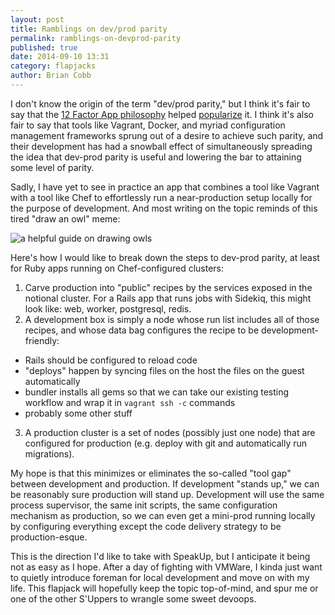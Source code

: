 ```yaml
---
layout: post
title: Ramblings on dev/prod parity
permalink: ramblings-on-devprod-parity
published: true
date: 2014-09-10 13:31
category: flapjacks
author: Brian Cobb
---
```


I don't know the origin of the term "dev/prod parity," but I think it's fair to say that the [12 Factor App philosophy][1] helped [popularize][2] it. I think it's also fair to say that tools like Vagrant, Docker, and myriad configuration management frameworks sprung out of a desire to achieve such parity, and their development has had a snowball effect of simultaneously spreading the idea that dev-prod parity is useful and lowering the bar to attaining some level of parity.

Sadly, I have yet to see in practice an app that combines a tool like Vagrant with a tool like Chef to effortlessly run a near-production setup locally for the purpose of development. And most writing on the topic reminds of this tired "draw an owl" meme:

![a helpful guide on drawing owls][3]

Here's how I would like to break down the steps to dev-prod parity, at least for Ruby apps running on Chef-configured clusters:

1.  Carve production into "public" recipes by the services exposed in the notional cluster. For a Rails app that runs jobs with Sidekiq, this might look like: web, worker, postgresql, redis.
2.  A development box is simply a node whose run list includes all of those recipes, and whose data bag configures the recipe to be development-friendly:
  * Rails should be configured to reload code
  * "deploys" happen by syncing files on the host the files on the guest automatically
  * bundler installs all gems so that we can take our existing testing workflow and wrap it in `vagrant ssh -c` commands
  * probably some other stuff

3.  A production cluster is a set of nodes (possibly just one node) that are configured for production (e.g. deploy with git and automatically run migrations).

My hope is that this minimizes or eliminates the so-called "tool gap" between development and production. If development "stands up," we can be reasonably sure production will stand up. Development will use the same process supervisor, the same init scripts, the same configuration mechanism as production, so we can even get a mini-prod running locally by configuring everything except the code delivery strategy to be production-esque.

This is the direction I'd like to take with SpeakUp, but I anticipate it being not as easy as I hope. After a day of fighting with VMWare, I kinda just want to quietly introduce foreman for local development and move on with my life. This flapjack will hopefully keep the topic top-of-mind, and spur me or one of the other S'Uppers to wrangle some sweet devoops.

 [1]: http://12factor.net/
 [2]: http://12factor.net/dev-prod-parity
 [3]: http://f.cl.ly/items/2j2v2t3N3A1V3N080e2z/1395294474939.jpg
